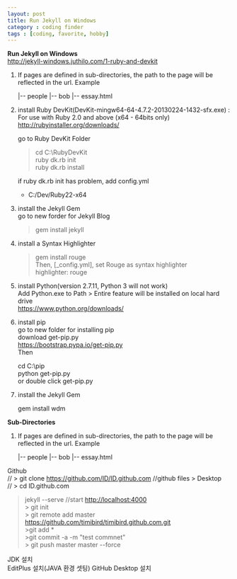 ```yaml
---
layout: post
title: Run Jekyll on Windows
category : coding finder
tags : [coding, favorite, hobby]
---
```


**Run Jekyll on Windows**  
<http://jekyll-windows.juthilo.com/1-ruby-and-devkit>  
  
   
1. If pages are defined in sub-directories, the path to the page will be reflected in the url.
Example

    |-- people
        |-- bob
            |-- essay.html



2. install Ruby DevKit(DevKit-mingw64-64-4.7.2-20130224-1432-sfx.exe) :  
	For use with Ruby 2.0 and above (x64 - 64bits only)  
	<http://rubyinstaller.org/downloads/>  

    go to Ruby DevKit Folder  
    
    > cd C:\RubyDevKit  
    > ruby dk.rb init  
    > ruby dk.rb install  

	if ruby dk.rb init has problem, add config.yml  
    - C:/Dev/Ruby22-x64  
	

3. install the Jekyll Gem  
	go to new forder for Jekyll Blog  
    > gem install jekyll  

4. install a Syntax Highlighter  
    > gem install rouge  
	Then, [_config.yml], set Rouge as syntax highlighter  
	highlighter: rouge  

5. install Python(version 2.7.11, Python 3 will not work)  
	Add Python.exe to Path > Entire feature will be installed on local hard drive  
	<https://www.python.org/downloads/>  

6. install pip  
	go to new folder for installing pip  
	download get-pip.py  
	<https://bootstrap.pypa.io/get-pip.py>  
	Then  
    
    cd C:\pip  
    python get-pip.py  
	or double click get-pip.py  
    

7. install the Jekyll Gem  

    gem install wdm  


**Sub-Directories**  
1. If pages are defined in sub-directories, the path to the page will be reflected in the url.
Example

    |-- people
        |-- bob
            |-- essay.html

Github  
//	> git clone https://github.com/ID/ID.github.com	//github files > Desktop  
//	> cd ID.github.com  
> jekyll --serve	//start <http://localhost:4000>  
	> git init		  
	> git remote add master https://github.com/timibird/timibird.github.com.git  
	>git add *  
	>git commit -a -m "test commnet"  
	> git push master master --force  
  
  
JDK 설치  
EditPlus 설치(JAVA 환경 셋팅)
GitHub Desktop 설치
